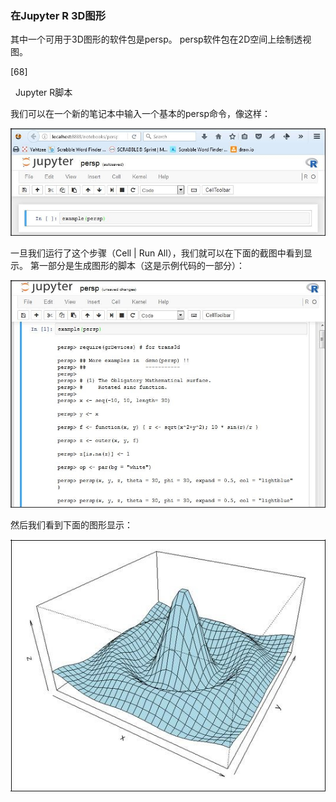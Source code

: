 ### 在Jupyter R 3D图形

其中一个可用于3D图形的软件包是persp。 persp软件包在2D空间上绘制透视图。
 


[68]

 
Jupyter R脚本

我们可以在一个新的笔记本中输入一个基本的persp命令，像这样：

![](/assets/457.jpg)

一旦我们运行了这个步骤（Cell | Run All），我们就可以在下面的截图中看到显示。 第一部分是生成图形的脚本（这是示例代码的一部分）：

![](/assets/458.jpg)

然后我们看到下面的图形显示：

![](/assets/459.jpg)
